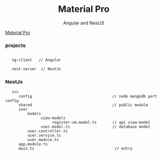 <h1 align="center">Material Pro</h1>

<div align="center">

Angular and NestJS

</div>

[Material Pro](https://guobin211.github.io/material-pro/)

### projects

```bash

   ng-client   // Angular

   nest-server  // NestJs

```

### NestJs

```
   src
      config                                    // node mongodb port config
      shared                                    // public module
      user
          models
                view-models
                     register-vm.model.ts       // api view-model
                user.model.ts                   // database model
          user.controller.ts
          user.service.ts
          user.module.ts
      app.module.ts
      main.ts                                    // entry
```
